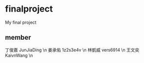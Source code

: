 # finalproject
My final project

## member 
 丁俊嘉 JunJiaDing \n
 姜承佑 1z2s3e4v \n
 林凱威 vers6914 \n
 王文奕 KaivnWang \n
